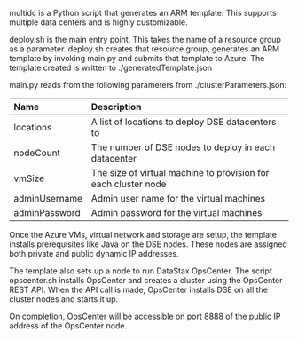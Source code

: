 multidc is a Python script that generates an ARM template.  This supports multiple data centers and is highly customizable.

deploy.sh is the main entry point.  This takes the name of a resource group as a parameter.  deploy.sh creates that resource group, generates an ARM template by invoking main.py and submits that template to Azure.  The template created is written to ./generatedTemplate.json

main.py reads from the following parameters from ./clusterParameters.json:

| Name   | Description |
|:--- |:---|
| locations | A list of locations to deploy DSE datacenters to |
| nodeCount | The number of DSE nodes to deploy in each datacenter |
| vmSize | The size of virtual machine to provision for each cluster node |
| adminUsername  | Admin user name for the virtual machines |
| adminPassword  | Admin password for the virtual machines |

Once the Azure VMs, virtual network and storage are setup, the template installs prerequisites like Java on the DSE nodes.  These nodes are assigned both private and public dynamic IP addresses.

The template also sets up a node to run DataStax OpsCenter.  The script opscenter.sh installs OpsCenter and creates a cluster using the OpsCenter REST API.  When the API call is made, OpsCenter installs DSE on all the cluster nodes and starts it up.  

On completion, OpsCenter will be accessible on port 8888 of the public IP address of the OpsCenter node.
